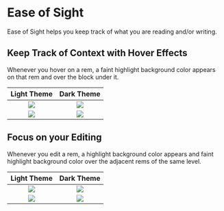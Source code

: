 # Ease of Sight

Ease of Sight helps you keep track of what you are reading and/or writing. 

## Keep Track of Context with Hover Effects
Whenever you hover on a rem, a faint highlight background color appears on that rem and over the block under it.

Light Theme                | Dark Theme  
:-------------------------:|:-------------------------:
![](https://raw.githubusercontent.com/mzguntalan/ease-of-sight/main/imgs/light/hover_on_description.png)  |  ![](https://raw.githubusercontent.com/mzguntalan/ease-of-sight/main/imgs/dark/hover_on_description.png)
![](https://raw.githubusercontent.com/mzguntalan/ease-of-sight/main/imgs/light/hover_on_fox.png)  |  ![](https://raw.githubusercontent.com/mzguntalan/ease-of-sight/main/imgs/dark/hover_on_fox.png)

## Focus on your Editing
Whenever you edit a rem, a highlight background color appears and faint highlight background color over the adjacent rems of the same level.

Light Theme                | Dark Theme  
:-------------------------:|:-------------------------:
![](https://raw.githubusercontent.com/mzguntalan/ease-of-sight/main/imgs/light/edit_on_fox_color.png)  |  ![](https://raw.githubusercontent.com/mzguntalan/ease-of-sight/main/imgs/dark/edit_on_fox_color.png)
![](https://raw.githubusercontent.com/mzguntalan/ease-of-sight/main/imgs/light/edit_on_person.png)  |  ![](https://raw.githubusercontent.com/mzguntalan/ease-of-sight/main/imgs/dark/edit_on_person.png)

